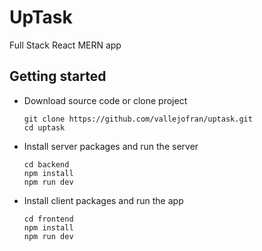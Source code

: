 # UpTask
Full Stack React MERN app
  
## Getting started

- Download source code or clone project
  ```
  git clone https://github.com/vallejofran/uptask.git
  cd uptask
  ```
  
- Install server packages and run the server
  ```
  cd backend
  npm install
  npm run dev
  ```
  
- Install client packages and run the app
  ```
  cd frontend
  npm install
  npm run dev
  ```

